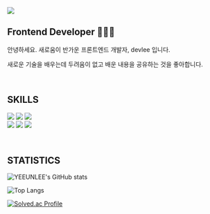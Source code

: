 <img src="https://capsule-render.vercel.app/api?type=waving&color=timeGradient&height=300&section=header&text=devlee&fontSize=60" />
          
## Frontend Developer 👩🏼‍💻

<p>
안녕하세요. 새로움이 반가운 프론트엔드 개발자, devlee 입니다.
          
새로운 기술을 배우는데 두려움이 없고 배운 내용을 공유하는 것을 좋아합니다.
</p>
<br >

## SKILLS
  
  <p>
   <img src="https://img.shields.io/badge/javascript-F7DF1E?style=for-the-badge&logo=javascript&logoColor=black">
   <img src="https://img.shields.io/badge/Typescript-3178C6?style=for-the-badge&logo=Typescript&logoColor=white"/>
   <img src="https://img.shields.io/badge/react-61DAFB?style=for-the-badge&logo=react&logoColor=black">
   <br >
            
   <img src="https://img.shields.io/badge/html5-E34F26?style=for-the-badge&logo=html5&logoColor=white"> 
   <img src="https://img.shields.io/badge/css-1572B6?style=for-the-badge&logo=css3&logoColor=white">
   <img src="https://img.shields.io/badge/Tailwind CSS-06B6D4?style=for-the-badge&logo=Tailwind CSS&logoColor=white"/>
  </p>
  <br >


## STATISTICS
<p>
 
  ![YEEUNLEE's GitHub stats](https://github-readme-stats.vercel.app/api?username=euni00&show_icons=true&theme=tokyonight)
          
  ![Top Langs](https://github-readme-stats.vercel.app/api/top-langs/?username=euni00&layout=compact&theme=tokyonight)
           
  [![Solved.ac Profile](http://mazassumnida.wtf/api/v2/generate_badge?boj=euneee2000)](https://solved.ac/euneee2000/)
 
</p>
<!--
**euni00/euni00** is a ✨ _special_ ✨ repository because its `README.md` (this file) appears on your GitHub profile.

Here are some ideas to get you started:

- 🔭 I’m currently working on ...
- 🌱 I’m currently learning ...
- 👯 I’m looking to collaborate on ...
- 🤔 I’m looking for help with ...
- 💬 Ask me about ...
- 📫 How to reach me: ...
- 😄 Pronouns: ...
- ⚡ Fun fact: ...
-->

